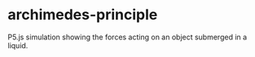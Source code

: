 # archimedes-principle
P5.js simulation showing the forces acting on an object submerged in a liquid.
